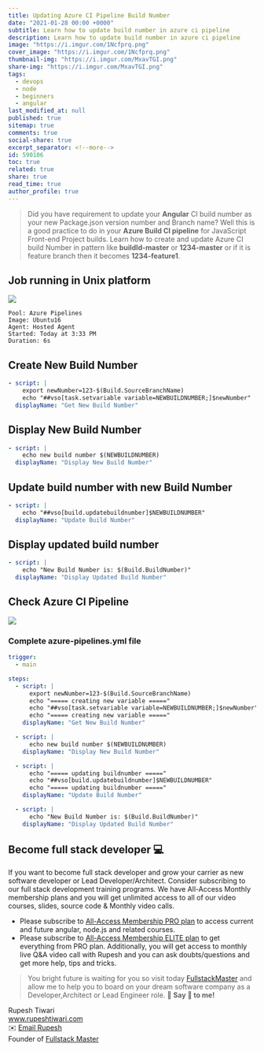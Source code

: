 ```yaml
---
title: Updating Azure CI Pipeline Build Number
date: "2021-01-28 00:00 +0000"
subtitle: Learn how to update build number in azure ci pipeline
description: Learn how to update build number in azure ci pipeline
image: "https://i.imgur.com/1Ncfprq.png"
cover_image: "https://i.imgur.com/1Ncfprq.png"
thumbnail-img: "https://i.imgur.com/MxavTGI.png"
share-img: "https://i.imgur.com/MxavTGI.png"
tags:
  - devops
  - node
  - beginners
  - angular
last_modified_at: null
published: true
sitemap: true
comments: true
social-share: true
excerpt_separator: <!--more-->
id: 590106
toc: true
related: true
share: true
read_time: true
author_profile: true
---
```


> Did you have requirement to update your **Angular** CI build number as your
> new Package.json version number and Branch name? Well this is a good practice
> to do in your **Azure Build CI pipeline** for JavaScript Front-end Project
> builds. Learn how to create and update Azure CI build Number in pattern like
> **buildId-master** or **1234-master** or if it is feature branch then it
> becomes **1234-feature1**.

## Job running in Unix platform

![](https://i.imgur.com/1hcP4pq.png)

```shell
Pool: Azure Pipelines
Image: Ubuntu16
Agent: Hosted Agent
Started: Today at 3:33 PM
Duration: 6s
```

## Create New Build Number

```yaml
- script: |
    export newNumber=123-$(Build.SourceBranchName)
    echo "##vso[task.setvariable variable=NEWBUILDNUMBER;]$newNumber"
  displayName: "Get New Build Number"
```

## Display New Build Number

```yaml
- script: |
    echo new build number $(NEWBUILDNUMBER)
  displayName: "Display New Build Number"
```

## Update build number with new Build Number

```yaml
- script: |
    echo "##vso[build.updatebuildnumber]$NEWBUILDNUMBER"
  displayName: "Update Build Number"
```

## Display updated build number

```yaml
- script: |
    echo "New Build Number is: $(Build.BuildNumber)"
  displayName: "Display Updated Build Number"
```

## Check Azure CI Pipeline

![](https://i.imgur.com/KvPBbxl.png)

### Complete azure-pipelines.yml file

```yaml
trigger:
  - main

steps:
  - script: |
      export newNumber=123-$(Build.SourceBranchName)
      echo "===== creating new variable ====="
      echo "##vso[task.setvariable variable=NEWBUILDNUMBER;]$newNumber"
      echo "===== creating new variable ====="
    displayName: "Get New Build Number"

  - script: |
      echo new build number $(NEWBUILDNUMBER)
    displayName: "Display New Build Number"

  - script: |
      echo "===== updating buildnumber ====="
      echo "##vso[build.updatebuildnumber]$NEWBUILDNUMBER"
      echo "===== updating buildnumber ====="
    displayName: "Update Build Number"

  - script: |
      echo "New Build Number is: $(Build.BuildNumber)"
    displayName: "Display Updated Build Number"
```

## Become full stack developer 💻

If you want to become full stack developer and grow your carrier as new software
developer or Lead Developer/Architect. Consider subscribing to our full stack
development training programs. We have All-Access Monthly membership plans and
you will get unlimited access to all of our video courses, slides, source code &
Monthly video calls.

- Please subscribe to
  [All-Access Membership PRO plan](https://www.fullstackmaster.net/pro) to
  access current and future angular, node.js and related courses.
- Please subscribe to
  [All-Access Membership ELITE plan](https://www.fullstackmaster.net/elite) to
  get everything from PRO plan. Additionally, you will get access to monthly
  live Q&A video call with Rupesh and you can ask doubts/questions and get more
  help, tips and tricks.

> You bright future is waiting for you so visit today
> [FullstackMaster](www.fullstackmaster.net) and allow me to help you to board
> on your dream software company as a Developer,Architect or Lead Engineer role.
> **💖 Say 👋 to me!**

<div> 
Rupesh Tiwari </div><div>
<a href="https://www.rupeshtiwari.com"> www.rupeshtiwari.com</a> </div><div>
✉️ <a href="mailto:fullstackmaster1@gmail.com?subject=Hi"> Email Rupesh</a> </div><div>
Founder of <a href="https://www.fullstackmaster.net"> Fullstack Master</a></div><div>
</div>
